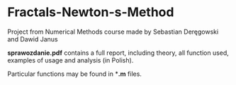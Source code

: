 # Fractals-Newton-s-Method
Project from Numerical Methods course made by Sebastian Deręgowski and Dawid Janus

**sprawozdanie.pdf** contains a full report, including theory, all function used, examples of usage and analysis (in Polish).

Particular functions may be found in ***.m** files.
